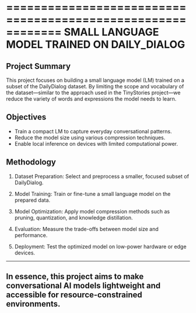 ============================================================
   SMALL LANGUAGE MODEL TRAINED ON DAILY_DIALOG
============================================================

Project Summary
---------------
This project focuses on building a small language model (LM) 
trained on a subset of the DailyDialog dataset. By limiting the 
scope and vocabulary of the dataset—similar to the approach 
used in the TinyStories project—we reduce the variety of words 
and expressions the model needs to learn.

Objectives
----------
- Train a compact LM to capture everyday conversational patterns.
- Reduce the model size using various compression techniques.
- Enable local inference on devices with limited computational power.

Methodology
------------
1. Dataset Preparation:
   Select and preprocess a smaller, focused subset of DailyDialog.

2. Model Training:
   Train or fine-tune a small language model on the prepared data.

3. Model Optimization:
   Apply model compression methods such as pruning, quantization, 
   and knowledge distillation.

4. Evaluation:
   Measure the trade-offs between model size and performance.

5. Deployment:
   Test the optimized model on low-power hardware or edge devices.

------------------------------------------------------------
In essence, this project aims to make conversational AI models 
lightweight and accessible for resource-constrained environments.
------------------------------------------------------------
